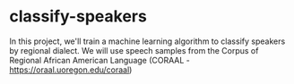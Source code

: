 # classify-speakers
In this project, we'll train a machine learning algorithm to classify speakers by regional dialect. We will use speech samples from the Corpus of Regional African American Language (CORAAL - https://oraal.uoregon.edu/coraal) 